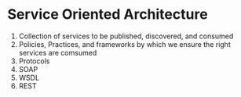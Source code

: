 # Service Oriented Architecture 
1. Collection of services to be published, discovered, and consumed
2. Policies, Practices, and frameworks by which we ensure the right services are comsumed
3. Protocols
  1. SOAP
  2. WSDL
  3. REST
